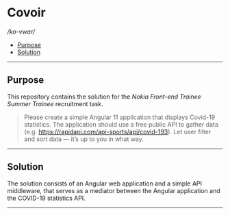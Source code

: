 # Covoir

*/ko-vwar/*

- [Purpose](#purpose)
- [Solution](#solution)

---

## Purpose

This repository contains the solution for the *Nokia Front-end Trainee Summer Trainee* recruitment task.

> Please create a simple Angular 11 application that displays Covid-19 statistics.
> The application should use a free public API to gather data
> (e.g. <https://rapidapi.com/api-sports/api/covid-193>).
> Let user filter and sort data — it’s up to you in what way.

---

## Solution

The solution consists of an Angular web application and a simple API middleware,
that serves as a mediator between the Angular application and the COVID-19 statistics API.

---
